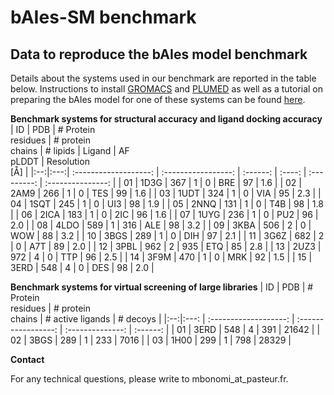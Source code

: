 # bAIes-SM benchmark
## Data to reproduce the bAIes model benchmark

Details about the systems used in our benchmark are
reported in the table below. Instructions to install [GROMACS](https://www.gromacs.org) and [PLUMED](https://www.plumed.org)
as well as a tutorial on preparing the bAIes model for one of these systems can be found [here](https://github.com/COSBlab/bAIes-SM).

**Benchmark systems for structural accuracy and ligand docking accuracy**
| ID | PDB | # Protein<br>residues | # protein<br>chains | # lipids | Ligand | AF<br>pLDDT | Resolution<br>[Å] | 
|:--:|:---:| :-------------------: | :-----------------: | :------: | :----: | :---------: | :---------------: |
| 01 | 1D3G |        367            |         1          |    0     |  BRE   |     97      |       1.6        |
| 02 | 2AM9 |        266            |         1          |    0     |  TES   |     99      |       1.6        |
| 03 | 1UDT |        324            |         1          |    0     |  VIA   |     95      |       2.3        |
| 04 | 1SQT |        245            |         1          |    0     |  UI3   |     98      |       1.9        |
| 05 | 2NNQ |        131            |         1          |    0     |  T4B   |     98      |       1.8        |
| 06 | 2ICA |        183            |         1          |    0     |  2IC   |     96      |       1.6        |
| 07 | 1UYG |        236            |         1          |    0     |  PU2   |     96      |       2.0        |
| 08 | 4LDO |        589            |         1          |    316   |  ALE   |     98      |       3.2        |
| 09 | 3KBA |        506            |         2          |    0     |  WOW   |     88      |       3.2        |
| 10 | 3BGS |        289            |         1          |    0     |  DIH   |     97      |       2.1        |
| 11 | 3G6Z |        682            |         2          |    0     |  A7T   |     89      |       2.0        |
| 12 | 3PBL |        962            |         2          |    935   |  ETQ   |     85      |       2.8        |
| 13 | 2UZ3 |        972            |         4          |    0     |  TTP   |     96      |       2.5        |
| 14 | 3F9M |        470            |         1          |    0     |  MRK   |     92      |       1.5        |
| 15 | 3ERD |        548            |         4          |    0     |  DES   |     98      |       2.0        |


**Benchmark systems for virtual screening of large libraries**
| ID | PDB  | # Protein<br>residues | # protein<br>chains | # active ligands | # decoys |
|:--:|:---: | :-------------------: | :-----------------: | :--------------: | :------: |
| 01 | 3ERD |        548            |         4           |    391           | 21642    | 
| 02 | 3BGS |        289            |         1           |    233           | 7016     |
| 03 | 1H00 |        299            |         1           |    798           | 28329    |


**Contact**

For any technical questions, please write to mbonomi_at_pasteur.fr.
